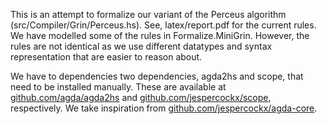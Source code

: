 
This is an attempt to formalize our variant of the Perceus algorithm (src/Compiler/Grin/Perceus.hs). See, latex/report.pdf for the current rules. We have modelled some of the rules in Formalize.MiniGrin. However, the rules are not identical as we use different datatypes and syntax representation that are easier to reason about. 

We have to dependencies two dependencies, agda2hs and scope, that need to be installed manually. These are available at [github.com/agda/agda2hs](https://github.com/agda/agda2hs) and [github.com/jespercockx/scope](https://github.com/jespercockx/scope), respectively. We take inspiration from [github.com/jespercockx/agda-core](https://github.com/jespercockx/agda-core).


